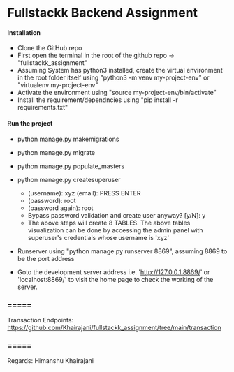 # Fullstackk Backend Assignment

#### Installation
- Clone the GitHub repo
- First open the terminal in the root of the github repo -> "fullstackk_assignment"
- Assuming System has python3 installed, create the virtual environment in the root folder itself using "python3 -m venv my-project-env" or "virtualenv my-project-env"
- Activate the environment using "source my-project-env/bin/activate"
- Install the requirement/dependncies using "pip install -r requirements.txt"

#### Run the project
- python manage.py makemigrations
- python manage.py migrate
- python manage.py populate_masters
- python manage.py createsuperuser
    - (username): xyz
      (email): PRESS ENTER
    - (password): root
    - (password again): root
    - Bypass password validation and create user anyway? [y/N]: y
    - The above steps will create 8 TABLES. The above tables visualization can be done by accessing the admin panel with superuser's credentials whose username is 'xyz'
- Runserver using "python manage.py runserver 8869", assuming 8869 to be the port address

- Goto the development server address i.e. 'http://127.0.0.1:8869/' or 'localhost:8869/' to visit the home page to check the working of the server.

### ===== ###
Transaction Endpoints: https://github.com/Khairajani/fullstackk_assignment/tree/main/transaction
### ===== ###

Regards: Himanshu Khairajani